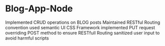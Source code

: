 # Blog-App-Node
Implemented CRUD operations on BLOG posts
Maintained RESTful Routing convention
used semantic UI CSS Framework
implemented PUT request overriding POST method to ensure RESTfull Routing
sanitized user input to avoid harmful scripts
